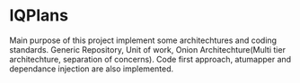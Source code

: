 # IQPlans
Main purpose of this project implement some architechtures and coding standards.
Generic Repository, Unit of work, Onion Architechture(Multi tier architechture, separation of concerns).
Code first approach, atumapper and dependance injection are also implemented.
